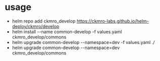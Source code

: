 
# usage

* helm repo add ckmro_develop https://ckmro-labs.github.io/helm-deploy/ckmro/develop
* helm install --name common-develop -f values.yaml ckmro_develop/commons
* helm upgrade common-develop --namespace=dev -f values.yaml ./
* helm upgrade common-develop --namespace=dev ckmro_develop/commons
